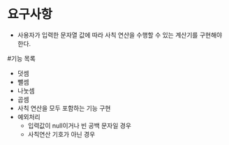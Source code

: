 # 요구사항 
- 사용자가 입력한 문자열 값에 따라 사칙 연산을 수행할 수 있는 계산기를 구현해야 한다.

#기능  목록 
- 덧셈
- 뺄셈
- 나눗셈
- 곱셈
- 사칙 연산을 모두 포함하는 기능 구현
- 예외처리
  - 입력값이 null이거나 빈 공백 문자일 경우
  - 사칙연산 기호가 아닌 경우 

